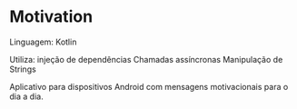 # Motivation

Linguagem: Kotlin

Utiliza:
 injeção de dependências
 Chamadas assíncronas
 Manipulação de Strings


Aplicativo para dispositivos Android com mensagens motivacionais para o dia a dia.
